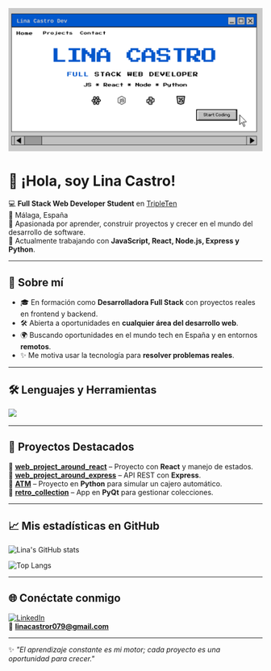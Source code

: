 ![Banner](assets/GitHub-Lina.png)
# 👋 ¡Hola, soy Lina Castro!

💻 **Full Stack Web Developer Student** en [TripleTen](https://tripleten.com/)  
📍 Málaga, España  
🎯 Apasionada por aprender, construir proyectos y crecer en el mundo del desarrollo de software.  
🌱 Actualmente trabajando con **JavaScript, React, Node.js, Express y Python**.  

---

## 🚀 Sobre mí
- 🎓 En formación como **Desarrolladora Full Stack** con proyectos reales en frontend y backend.  
- 🛠️ Abierta a oportunidades en **cualquier área del desarrollo web**.  
- 🌍 Buscando oportunidades en el mundo tech en España y en entornos **remotos**.  
- ✨ Me motiva usar la tecnología para **resolver problemas reales**.  

---

## 🛠️ Lenguajes y Herramientas
<p>
  <img src="https://skillicons.dev/icons?i=html,css,js,react,nodejs,express,py,git,github,vscode" />
</p>

---

## 📌 Proyectos Destacados
🔹 [**web_project_around_react**](https://github.com/Lina079/web_project_around_react) – Proyecto con **React** y manejo de estados.  
🔹 [**web_project_around_express**](https://github.com/Lina079/web_project_around_express) – API REST con **Express**.  
🔹 [**ATM**](https://github.com/Lina079/ATM) – Proyecto en **Python** para simular un cajero automático.  
🔹 [**retro_collection**](https://github.com/Lina079/retro_collection) – App en **PyQt** para gestionar colecciones.  

---

## 📈 Mis estadísticas en GitHub
![Lina's GitHub stats](https://github-readme-stats.vercel.app/api?username=Lina079&show_icons=true&theme=tokyonight)  

![Top Langs](https://github-readme-stats.vercel.app/api/top-langs/?username=Lina079&layout=compact&theme=tokyonight)

---

## 🌐 Conéctate conmigo
[![LinkedIn](https://img.shields.io/badge/LinkedIn-blue?style=for-the-badge&logo=linkedin&logoColor=white)](https://www.linkedin.com/in/lina-castro079/)  
📧 **linacastror079@gmail.com**

---
✨ *"El aprendizaje constante es mi motor; cada proyecto es una oportunidad para crecer."*  
